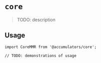 # `core`

> TODO: description

## Usage

```
import CoreMMR from '@accumulators/core';

// TODO: demonstrations of usage
```

